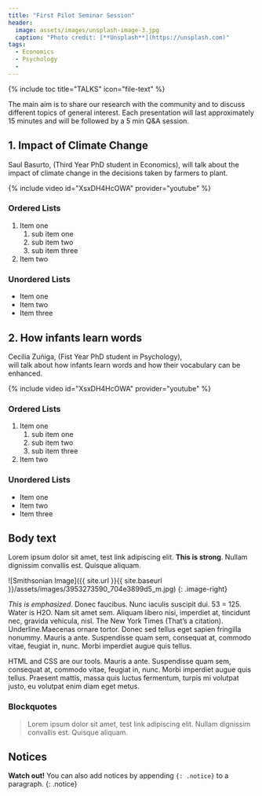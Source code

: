 ```yaml
---
title: "First Pilot Seminar Session"
header:
  image: assets/images/unsplash-image-3.jpg
  caption: "Photo credit: [**Unsplash**](https://unsplash.com)"
tags:
  - Economics
  - Psychology
  -
---
```


{% include toc title="TALKS" icon="file-text" %}

The main aim is to share our research with the community and to discuss different topics of general interest.
Each presentation will last approximately 15 minutes and will be followed by a 5 min Q&A session.

## 1. Impact of Climate Change
Saul Basurto, (Third Year PhD student in Economics),
will talk about the impact of climate change in the decisions
taken by farmers to plant.

{% include video id="XsxDH4HcOWA" provider="youtube" %}

### Ordered Lists

1. Item one
   1. sub item one
   2. sub item two
   3. sub item three
2. Item two

### Unordered Lists

* Item one
* Item two
* Item three



## 2. How infants learn words
Cecilia Zuñiga, (Fist Year PhD student in Psychology),  
will talk about how infants learn words and how their vocabulary can be enhanced.


{% include video id="XsxDH4HcOWA" provider="youtube" %}

### Ordered Lists

1. Item one
   1. sub item one
   2. sub item two
   3. sub item three
2. Item two

### Unordered Lists

* Item one
* Item two
* Item three




## Body text

Lorem ipsum dolor sit amet, test link adipiscing elit. **This is strong**. Nullam dignissim convallis est. Quisque aliquam.

![Smithsonian Image]({{ site.url }}{{ site.baseurl }}/assets/images/3953273590_704e3899d5_m.jpg)
{: .image-right}

*This is emphasized*. Donec faucibus. Nunc iaculis suscipit dui. 53 = 125. Water is H2O. Nam sit amet sem. Aliquam libero nisi, imperdiet at, tincidunt nec, gravida vehicula, nisl. The New York Times (That’s a citation). Underline.Maecenas ornare tortor. Donec sed tellus eget sapien fringilla nonummy. Mauris a ante. Suspendisse quam sem, consequat at, commodo vitae, feugiat in, nunc. Morbi imperdiet augue quis tellus.

HTML and CSS are our tools. Mauris a ante. Suspendisse quam sem, consequat at, commodo vitae, feugiat in, nunc. Morbi imperdiet augue quis tellus. Praesent mattis, massa quis luctus fermentum, turpis mi volutpat justo, eu volutpat enim diam eget metus.

### Blockquotes

> Lorem ipsum dolor sit amet, test link adipiscing elit. Nullam dignissim convallis est. Quisque aliquam.





## Notices

**Watch out!** You can also add notices by appending `{: .notice}` to a paragraph.
{: .notice}

